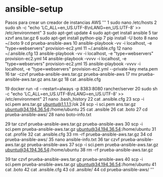# ansible-setup
Pasos para crear un creador de instancias AWS
'''
    1  sudo nano /etc/hosts
    2  sudo sh -c "echo 'LC_ALL=en_US.UTF-8\nLANG=en_US.UTF-8' >> /etc/environment"
    3  sudo apt-get update
    4  sudo apt-get install ansible
    5  tar xzvf ans.tar.gz 
    6  sudo apt-get install python-pip
    7  pip install -U boto
    8  nano  ~/.boto
    9  cd prueba-ansible-aws
   10  ansible-playbook -vv -i localhost, -e "type=webservers" provision-ec2.yml
   11  ~/.ansible.cfg
   12  nano ~/.ansible.cfg
   13  ansible-playbook -vv -i localhost, -e "type=webservers" provision-ec2.yml
   14  ansible-playbook -vvvv -i localhost, -e "type=webservers" provision-ec2.yml
   15  ansible-playbook -vvvv -i localhost, -e "type=webservers" provision-ec2.yml  --private-key meta.pem 
   16  tar -czvf prueba-ansible-aws.tar.gz prueba-ansible-aws
   17  mv prueba-ansible-aws.tar.gz ans.tar.gz
   18  cat .ansible.cfg 
   
   19  docker run -d --restart=always -p 8383:8080 rancher/server
   20  sudo sh -c "echo 'LC_ALL=en_US.UTF-8\nLANG=en_US.UTF-8' >> /etc/environment"
   21  nano .bash_history 
   22  cat .ansible.cfg 
   23  scp -i sci.pem  ans.tar.gz ubuntu@1.1.1.1:/ok
   24  scp -i sci.pem  ans.tar.gz ubuntu@34.194.36.54:/home/ubuntu
   25  cat .ansible
   26  cat .boto
   27  cd prueba-ansible-aws/
   28  nano boto-info.txt
   
   29  tar czvf prueba-ansible-aws.tar.gz  prueba-ansible-aws
   30  scp -i sci.pem  prueba-ansible-aws.tar.gz    ubuntu@34.194.36.54:/home/ubuntu
   31  cat .profile 
   32  cat .ansible.cfg 
   33  rm -rf prueba-ansible-aws.tar.gz 
   34  cd prueba-ansible-aws/
   35  nano ansible-info.txt
   36  tar czvf prueba-ansible-aws.tar.gz  prueba-ansible-aws
   37  scp -i sci.pem  prueba-ansible-aws.tar.gz    ubuntu@34.194.36.54:/home/ubuntu
   38  rm -rf prueba-ansible-aws.tar.gz 
   
   39  tar czvf prueba-ansible-aws.tar.gz  prueba-ansible-aws
   40  scp -i sci.pem  prueba-ansible-aws.tar.gz    ubuntu@34.194.36.54:/home/ubuntu
   41  cat .boto 
   42  cat .ansible.cfg 
   43  cd .ansible/
   44  cd prueba-ansible-aws/
'''
